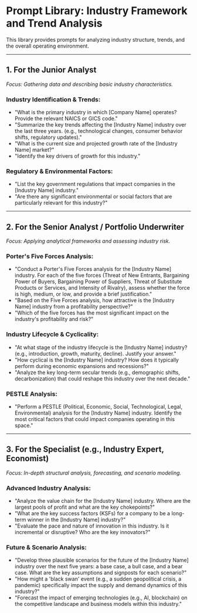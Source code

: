 # Prompt Library: Industry Framework and Trend Analysis

This library provides prompts for analyzing industry structure, trends, and the overall operating environment.

---

## 1. For the Junior Analyst

*Focus: Gathering data and describing basic industry characteristics.*

### Industry Identification & Trends:
- "What is the primary industry in which [Company Name] operates? Provide the relevant NAICS or GICS code."
- "Summarize the key trends affecting the [Industry Name] industry over the last three years. (e.g., technological changes, consumer behavior shifts, regulatory updates)."
- "What is the current size and projected growth rate of the [Industry Name] market?"
- "Identify the key drivers of growth for this industry."

### Regulatory & Environmental Factors:
- "List the key government regulations that impact companies in the [Industry Name] industry."
- "Are there any significant environmental or social factors that are particularly relevant for this industry?"

---

## 2. For the Senior Analyst / Portfolio Underwriter

*Focus: Applying analytical frameworks and assessing industry risk.*

### Porter's Five Forces Analysis:
- "Conduct a Porter's Five Forces analysis for the [Industry Name] industry. For each of the five forces (Threat of New Entrants, Bargaining Power of Buyers, Bargaining Power of Suppliers, Threat of Substitute Products or Services, and Intensity of Rivalry), assess whether the force is high, medium, or low, and provide a brief justification."
- "Based on the Five Forces analysis, how attractive is the [Industry Name] industry from a profitability perspective?"
- "Which of the five forces has the most significant impact on the industry's profitability and risk?"

### Industry Lifecycle & Cyclicality:
- "At what stage of the industry lifecycle is the [Industry Name] industry? (e.g., introduction, growth, maturity, decline). Justify your answer."
- "How cyclical is the [Industry Name] industry? How does it typically perform during economic expansions and recessions?"
- "Analyze the key long-term secular trends (e.g., demographic shifts, decarbonization) that could reshape this industry over the next decade."

### PESTLE Analysis:
- "Perform a PESTLE (Political, Economic, Social, Technological, Legal, Environmental) analysis for the [Industry Name] industry. Identify the most critical factors that could impact companies operating in this space."

---

## 3. For the Specialist (e.g., Industry Expert, Economist)

*Focus: In-depth structural analysis, forecasting, and scenario modeling.*

### Advanced Industry Analysis:
- "Analyze the value chain for the [Industry Name] industry. Where are the largest pools of profit and what are the key chokepoints?"
- "What are the key success factors (KSFs) for a company to be a long-term winner in the [Industry Name] industry?"
- "Evaluate the pace and nature of innovation in this industry. Is it incremental or disruptive? Who are the key innovators?"

### Future & Scenario Analysis:
- "Develop three plausible scenarios for the future of the [Industry Name] industry over the next five years: a base case, a bull case, and a bear case. What are the key assumptions and signposts for each scenario?"
- "How might a 'black swan' event (e.g., a sudden geopolitical crisis, a pandemic) specifically impact the supply and demand dynamics of this industry?"
- "Forecast the impact of emerging technologies (e.g., AI, blockchain) on the competitive landscape and business models within this industry."
